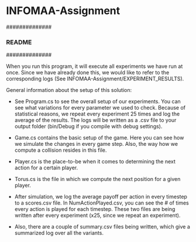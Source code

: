 # INFOMAA-Assignment

##############
### README ###
##############

When you run this program, it will execute all experiments we have run at once.
Since we have already done this, we would like to refer to the corresponding logs (See INFOMAA-Assignment/EXPERIMENT_RESULTS). 


General information about the setup of this solution:


-  See Program.cs to see the overall setup of our experiments. You can see what variations for every parameter we used to check. 
   Because of statistical reasons, we repeat every experiment 25 times and log the average of the results. The logs will be written as a .csv file to your output folder (bin/Debug if you compile with debug settings).
-  Game.cs contains the basic setup of the game. Here you can see how we simulate the changes in every game step. Also, the way how we compute a collision resides in this file.
-  Player.cs is the place-to-be when it comes to determining the next action for a certain player.
-  Torus.cs is the file in which we compute the next position for a given player.

-  After simulation, we log the average payoff per action in every timestep to a scores.csv file. 
   In NumActionPlayed.csv, you can see the # of times every action is played for each timestep.
   These two files are being written after every experiment (x25, since we repeat an experiment).
   
-  Also, there are a couple of summary.csv files being written, which give a summarized log over all the variants.
   
